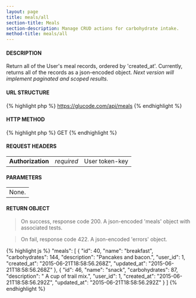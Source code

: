 ```yaml
---
layout: page
title: meals/all
section-title: Meals
section-description: Manage CRUD actions for carbohydrate intake.
method-title: meals/all
---
```


#### DESCRIPTION
<p class="message">Return all of the User's meal records, ordered by 'created_at'. Currently, returns all of the records as a json-encoded object. <em>Next version will implement paginated and scoped results.</em></p>

#### URL STRUCTURE
{% highlight php %}
https://glucode.com/api/meals
{% endhighlight %}

#### HTTP METHOD
{% highlight php %}
GET
{% endhighlight %}

#### REQUEST HEADERS
<table>
  <tbody>
    <tr>
      <td><strong>Authorization</strong></td>
      <td><em>required</em></td>
      <td>User token-key</td>
    </tr>
  </tbody>
</table>

#### PARAMETERS
<table>
  <tbody>
    <tr>
      <td>None.</td>
    </tr>
  </tbody>
</table>

#### RETURN OBJECT
>On success, response code 200. A json-encoded 'meals' object with associated tests.

>On fail, response code 422. A json-encoded 'errors' object.

{% highlight js %}
"meals": [
        {
            "id": 40,
            "name": "breakfast",
            "carbohydrates": 144,
            "description": "Pancakes and bacon.",
            "user_id": 1,
            "created_at": "2015-06-21T18:58:56.268Z",
            "updated_at": "2015-06-21T18:58:56.268Z"
        },
        {
            "id": 46,
            "name": "snack",
            "carbohydrates": 87,
            "description": " A cup of trail mix.",
            "user_id": 1,
            "created_at": "2015-06-21T18:58:56.292Z",
            "updated_at": "2015-06-21T18:58:56.292Z"
        }
    ]
{% endhighlight %}
